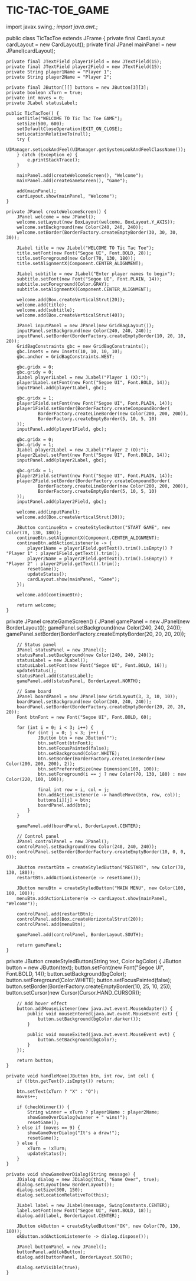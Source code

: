 # TIC-TAC-TOE_GAME
import javax.swing.*;
import java.awt.*;

public class TicTacToe extends JFrame {
    private final CardLayout cardLayout = new CardLayout();
    private final JPanel mainPanel = new JPanel(cardLayout);

    private final JTextField player1Field = new JTextField(15);
    private final JTextField player2Field = new JTextField(15);
    private String player1Name = "Player 1";
    private String player2Name = "Player 2";

    private final JButton[][] buttons = new JButton[3][3];
    private boolean xTurn = true;
    private int moves = 0;
    private JLabel statusLabel;

    public TicTacToe() {
        setTitle("WELCOME TO Tic Tac Toe GAME");
        setSize(500, 600);
        setDefaultCloseOperation(EXIT_ON_CLOSE);
        setLocationRelativeTo(null);
        try {
            UIManager.setLookAndFeel(UIManager.getSystemLookAndFeelClassName());
        } catch (Exception e) {
            e.printStackTrace();
        }

        mainPanel.add(createWelcomeScreen(), "Welcome");
        mainPanel.add(createGameScreen(), "Game");

        add(mainPanel);
        cardLayout.show(mainPanel, "Welcome");
    }

    private JPanel createWelcomeScreen() {
        JPanel welcome = new JPanel();
        welcome.setLayout(new BoxLayout(welcome, BoxLayout.Y_AXIS));
        welcome.setBackground(new Color(240, 240, 240));
        welcome.setBorder(BorderFactory.createEmptyBorder(30, 30, 30, 30));

        JLabel title = new JLabel("WELCOME TO Tic Tac Toe");
        title.setFont(new Font("Segoe UI", Font.BOLD, 28));
        title.setForeground(new Color(70, 130, 180));
        title.setAlignmentX(Component.CENTER_ALIGNMENT);

        JLabel subtitle = new JLabel("Enter player names to begin");
        subtitle.setFont(new Font("Segoe UI", Font.PLAIN, 14));
        subtitle.setForeground(Color.GRAY);
        subtitle.setAlignmentX(Component.CENTER_ALIGNMENT);

        welcome.add(Box.createVerticalStrut(20));
        welcome.add(title);
        welcome.add(subtitle);
        welcome.add(Box.createVerticalStrut(40));

        JPanel inputPanel = new JPanel(new GridBagLayout());
        inputPanel.setBackground(new Color(240, 240, 240));
        inputPanel.setBorder(BorderFactory.createEmptyBorder(10, 20, 10, 20));
        GridBagConstraints gbc = new GridBagConstraints();
        gbc.insets = new Insets(10, 10, 10, 10);
        gbc.anchor = GridBagConstraints.WEST;

        gbc.gridx = 0;
        gbc.gridy = 0;
        JLabel player1Label = new JLabel("Player 1 (X):");
        player1Label.setFont(new Font("Segoe UI", Font.BOLD, 14));
        inputPanel.add(player1Label, gbc);

        gbc.gridx = 1;
        player1Field.setFont(new Font("Segoe UI", Font.PLAIN, 14));
        player1Field.setBorder(BorderFactory.createCompoundBorder(
                BorderFactory.createLineBorder(new Color(200, 200, 200)),
                BorderFactory.createEmptyBorder(5, 10, 5, 10)
        ));
        inputPanel.add(player1Field, gbc);

        gbc.gridx = 0;
        gbc.gridy = 1;
        JLabel player2Label = new JLabel("Player 2 (O):");
        player2Label.setFont(new Font("Segoe UI", Font.BOLD, 14));
        inputPanel.add(player2Label, gbc);

        gbc.gridx = 1;
        player2Field.setFont(new Font("Segoe UI", Font.PLAIN, 14));
        player2Field.setBorder(BorderFactory.createCompoundBorder(
                BorderFactory.createLineBorder(new Color(200, 200, 200)),
                BorderFactory.createEmptyBorder(5, 10, 5, 10)
        ));
        inputPanel.add(player2Field, gbc);

        welcome.add(inputPanel);
        welcome.add(Box.createVerticalStrut(30));

        JButton continueBtn = createStyledButton("START GAME", new Color(70, 130, 180));
        continueBtn.setAlignmentX(Component.CENTER_ALIGNMENT);
        continueBtn.addActionListener(e -> {
            player1Name = player1Field.getText().trim().isEmpty() ? "Player 1" : player1Field.getText().trim();
            player2Name = player2Field.getText().trim().isEmpty() ? "Player 2" : player2Field.getText().trim();
            resetGame();
            updateStatus();
            cardLayout.show(mainPanel, "Game");
        });

        welcome.add(continueBtn);

        return welcome;
    }

private JPanel createGameScreen() {
        JPanel gamePanel = new JPanel(new BorderLayout());
        gamePanel.setBackground(new Color(240, 240, 240));
        gamePanel.setBorder(BorderFactory.createEmptyBorder(20, 20, 20, 20));

        // Status panel
        JPanel statusPanel = new JPanel();
        statusPanel.setBackground(new Color(240, 240, 240));
        statusLabel = new JLabel();
        statusLabel.setFont(new Font("Segoe UI", Font.BOLD, 16));
        updateStatus();
        statusPanel.add(statusLabel);
        gamePanel.add(statusPanel, BorderLayout.NORTH);

        // Game board
        JPanel boardPanel = new JPanel(new GridLayout(3, 3, 10, 10));
        boardPanel.setBackground(new Color(240, 240, 240));
        boardPanel.setBorder(BorderFactory.createEmptyBorder(20, 20, 20, 20));
        Font btnFont = new Font("Segoe UI", Font.BOLD, 60);

        for (int i = 0; i < 3; i++) {
            for (int j = 0; j < 3; j++) {
                JButton btn = new JButton("");
                btn.setFont(btnFont);
                btn.setFocusPainted(false);
                btn.setBackground(Color.WHITE);
                btn.setBorder(BorderFactory.createLineBorder(new Color(200, 200, 200), 2));
                btn.setPreferredSize(new Dimension(100, 100));
                btn.setForeground(i == j ? new Color(70, 130, 180) : new Color(220, 100, 100));

                final int row = i, col = j;
                btn.addActionListener(e -> handleMove(btn, row, col));
                buttons[i][j] = btn;
                boardPanel.add(btn);
            }
        }

        gamePanel.add(boardPanel, BorderLayout.CENTER);

        // Control panel
        JPanel controlPanel = new JPanel();
        controlPanel.setBackground(new Color(240, 240, 240));
        controlPanel.setBorder(BorderFactory.createEmptyBorder(10, 0, 0, 0));

        JButton restartBtn = createStyledButton("RESTART", new Color(70, 130, 180));
        restartBtn.addActionListener(e -> resetGame());

        JButton menuBtn = createStyledButton("MAIN MENU", new Color(100, 100, 100));
        menuBtn.addActionListener(e -> cardLayout.show(mainPanel, "Welcome"));

        controlPanel.add(restartBtn);
        controlPanel.add(Box.createHorizontalStrut(20));
        controlPanel.add(menuBtn);

        gamePanel.add(controlPanel, BorderLayout.SOUTH);

        return gamePanel;
    }
private JButton createStyledButton(String text, Color bgColor) {
        JButton button = new JButton(text);
        button.setFont(new Font("Segoe UI", Font.BOLD, 14));
        button.setBackground(bgColor);
        button.setForeground(Color.WHITE);
        button.setFocusPainted(false);
        button.setBorder(BorderFactory.createEmptyBorder(10, 25, 10, 25));
        button.setCursor(new Cursor(Cursor.HAND_CURSOR));

        // Add hover effect
        button.addMouseListener(new java.awt.event.MouseAdapter() {
            public void mouseEntered(java.awt.event.MouseEvent evt) {
                button.setBackground(bgColor.darker());
            }

            public void mouseExited(java.awt.event.MouseEvent evt) {
                button.setBackground(bgColor);
            }
        });

        return button;
    }

    private void handleMove(JButton btn, int row, int col) {
        if (!btn.getText().isEmpty()) return;

        btn.setText(xTurn ? "X" : "O");
        moves++;

        if (checkWinner()) {
            String winner = xTurn ? player1Name : player2Name;
            showGameOverDialog(winner + " wins!");
            resetGame();
        } else if (moves == 9) {
            showGameOverDialog("It's a draw!");
            resetGame();
        } else {
            xTurn = !xTurn;
            updateStatus();
        }
    }

    private void showGameOverDialog(String message) {
        JDialog dialog = new JDialog(this, "Game Over", true);
        dialog.setLayout(new BorderLayout());
        dialog.setSize(300, 150);
        dialog.setLocationRelativeTo(this);

        JLabel label = new JLabel(message, SwingConstants.CENTER);
        label.setFont(new Font("Segoe UI", Font.BOLD, 18));
        dialog.add(label, BorderLayout.CENTER);

        JButton okButton = createStyledButton("OK", new Color(70, 130, 180));
        okButton.addActionListener(e -> dialog.dispose());

        JPanel buttonPanel = new JPanel();
        buttonPanel.add(okButton);
        dialog.add(buttonPanel, BorderLayout.SOUTH);

        dialog.setVisible(true);
    }
